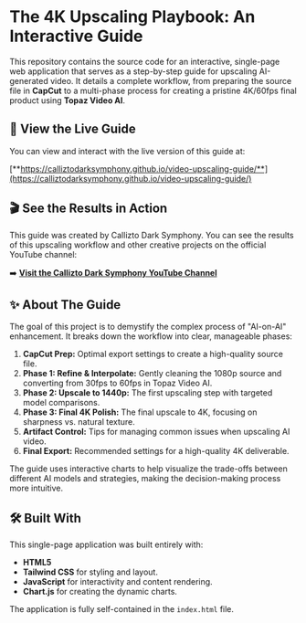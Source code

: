 # The 4K Upscaling Playbook: An Interactive Guide

This repository contains the source code for an interactive, single-page web application that serves as a step-by-step guide for upscaling AI-generated video. It details a complete workflow, from preparing the source file in **CapCut** to a multi-phase process for creating a pristine 4K/60fps final product using **Topaz Video AI**.

## 🚀 View the Live Guide

You can view and interact with the live version of this guide at:

[**https://calliztodarksymphony.github.io/video-upscaling-guide/**](https://calliztodarksymphony.github.io/video-upscaling-guide/)

## 🎬 See the Results in Action

This guide was created by Callizto Dark Symphony. You can see the results of this upscaling workflow and other creative projects on the official YouTube channel:

➡️ [**Visit the Callizto Dark Symphony YouTube Channel**](https://www.youtube.com/@CalliztoDarkSymphony)

## ✨ About The Guide

The goal of this project is to demystify the complex process of "AI-on-AI" enhancement. It breaks down the workflow into clear, manageable phases:

1. **CapCut Prep:** Optimal export settings to create a high-quality source file.
2. **Phase 1: Refine & Interpolate:** Gently cleaning the 1080p source and converting from 30fps to 60fps in Topaz Video AI.
3. **Phase 2: Upscale to 1440p:** The first upscaling step with targeted model comparisons.
4. **Phase 3: Final 4K Polish:** The final upscale to 4K, focusing on sharpness vs. natural texture.
5. **Artifact Control:** Tips for managing common issues when upscaling AI video.
6. **Final Export:** Recommended settings for a high-quality 4K deliverable.

The guide uses interactive charts to help visualize the trade-offs between different AI models and strategies, making the decision-making process more intuitive.

## 🛠️ Built With

This single-page application was built entirely with:

* **HTML5**
* **Tailwind CSS** for styling and layout.
* **JavaScript** for interactivity and content rendering.
* **Chart.js** for creating the dynamic charts.

The application is fully self-contained in the `index.html` file.